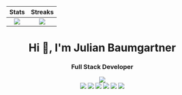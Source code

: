Stats                      |  Streaks 
:-------------------------:|:-------------------------:
![](https://github-readme-stats.vercel.app/api?username=hyptocrypto&show_icons=true&count_private=true&theme=tokyonight)  |  ![](https://github-readme-streak-stats.herokuapp.com/?user=hyptocrypto&show_icons=true&count_private=true&theme=tokyonight)





<h1 align="center">Hi 👋, I'm Julian Baumgartner</h1>
<h3 align="center">Full Stack Developer</h3>
<div align="center">
 
 ![](https://img.shields.io/badge/Python-C0C0C0?style=for-the-badge&logo=python&logoColor=blue)  
 ![](https://img.shields.io/badge/Django-092E20?style=for-the-badge&logo=django&logoColor=green)
 ![](https://img.shields.io/badge/Flask-000000?style=for-the-badge&logo=flask&logoColor=white) 
 ![](https://img.shields.io/badge/React-20232A?style=for-the-badge&logo=react&logoColor=61DAFB)
 ![](https://img.shields.io/badge/Docker-2CA5E0?style=for-the-badge&logo=docker&logoColor=white)
 ![](https://img.shields.io/badge/Linux-FCC624?style=for-the-badge&logo=linux&logoColor=black)
 ![](https://img.shields.io/badge/Airflow-017CEE?style=for-the-badge&logo=Apache%20Airflow&logoColor=white)
 
</div>


